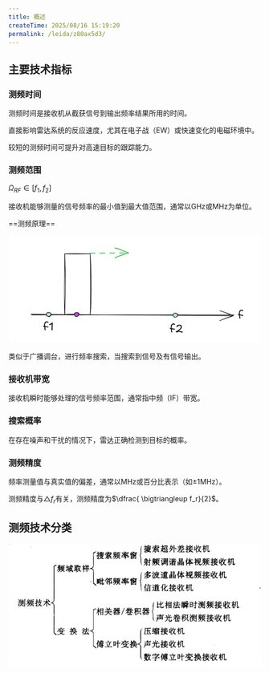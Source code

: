 ```yaml
---
title: 概述
createTime: 2025/08/16 15:19:20
permalink: /leida/z80ax5d3/
---
```

## **主要技术指标**

### **测频时间**

测频时间是接收机从截获信号到输出频率结果所用的时间。

直接影响雷达系统的反应速度，尤其在电子战（EW）或快速变化的电磁环境中。

较短的测频时间可提升对高速目标的跟踪能力。

### **测频范围**

$\Omega _{RF}\in [f_1,f_2]$

接收机能够测量的信号频率的最小值到最大值范围，通常以GHz或MHz为单位。

==测频原理==

![测频范围](picture/测频范围.jpg)

类似于广播调台，进行频率搜索，当搜索到信号及有信号输出。

### **接收机带宽**

接收机瞬时能够处理的信号频率范围，通常指中频（IF）带宽。

### **搜索概率**

在存在噪声和干扰的情况下，雷达正确检测到目标的概率。

### **测频精度**

频率测量值与真实值的偏差，通常以MHz或百分比表示（如±1MHz）。

测频精度与$\bigtriangleup f_r$有关，测频精度为$\dfrac{ \bigtriangleup f_r}{2}$。

## **测频技术分类**

![测频技术分类](picture/测频技术分类.jpg)